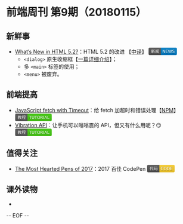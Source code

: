 # 前端周刊 第9期（20180115）

## 新鲜事
- [What’s New in HTML 5.2?](https://bitsofco.de/whats-new-in-html-5-2/?utm_source=mife&utm_medium=article&utm_campaign=frontendweekly&utm_term=news)：HTML 5.2 的改进 【[中译](https://mp.weixin.qq.com/s/-5PDK44-7SUkX0A90qoGAA?utm_source=mife&utm_medium=article&utm_campaign=frontendweekly&utm_term=news)】 <img valign="top" width="auto" height="20" src="./assets/news.svg" />
    - `<dialog>` 原生收缩框【[一篇详细介绍](https://keithjgrant.com/posts/2018/meet-the-new-dialog-element/?utm_source=mife&utm_medium=article&utm_campaign=frontendweekly&utm_term=tutorial)】；
    - 多 `<main>` 标签的使用；
    - `<menu>` 被废弃。

## 前端提高
- [JavaScript fetch with Timeout](https://davidwalsh.name/fetch-timeout?utm_source=mife&utm_medium=article&utm_campaign=frontendweekly&utm_term=tutorial)：给 fetch 加超时和错误处理【[NPM](https://www.npmjs.com/package/fetch-with-timeout?utm_source=mife&utm_medium=article&utm_campaign=frontendweekly&utm_term=tutorial)】 <img valign="top" width="auto" height="20" src="./assets/tutorial.svg" />
- [Vibration API](https://davidwalsh.name/vibration-api?utm_source=mife&utm_medium=article&utm_campaign=frontendweekly&utm_term=code)：让手机可以嗡嗡震的 API，但又有什么用呢？😏 <img valign="top" width="auto" height="20" src="./assets/tutorial.svg" />

## 值得关注
- [The Most Hearted Pens of 2017](https://codepen.io/2017/popular/pens/?utm_source=mife&utm_medium=article&utm_campaign=frontendweekly&utm_term=news)：2017 百佳 CodePen <img valign="top" width="auto" height="20" src="./assets/code.svg" />

## 课外读物
- 

-- EOF --
